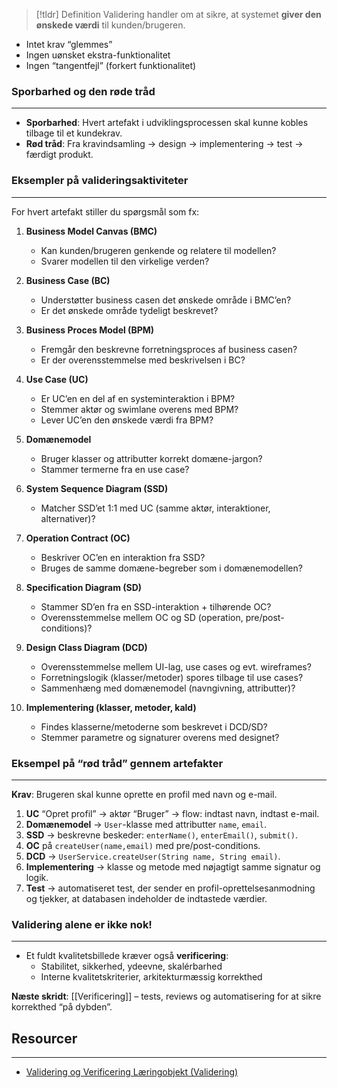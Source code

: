 
> [!tldr] Definition
Validering handler om at sikre, at systemet **giver den ønskede værdi** til kunden/brugeren.  
- Intet krav “glemmes”  
- Ingen uønsket ekstra-funktionalitet  
- Ingen “tangentfejl” (forkert funktionalitet)

### Sporbarhed og den røde tråd
---
- **Sporbarhed**: Hvert artefakt i udviklingsprocessen skal kunne kobles tilbage til et kundekrav.  
- **Rød tråd**: Fra kravindsamling → design → implementering → test → færdigt produkt.

### Eksempler på valideringsaktiviteter
---
For hvert artefakt stiller du spørgsmål som fx:

1. **Business Model Canvas (BMC)**  
   - Kan kunden/brugeren genkende og relatere til modellen?  
   - Svarer modellen til den virkelige verden?

2. **Business Case (BC)**  
   - Understøtter business casen det ønskede område i BMC’en?  
   - Er det ønskede område tydeligt beskrevet?

3. **Business Proces Model (BPM)**  
   - Fremgår den beskrevne forretningsproces af business casen?  
   - Er der overensstemmelse med beskrivelsen i BC?

4. **Use Case (UC)**  
   - Er UC’en en del af en systeminteraktion i BPM?  
   - Stemmer aktør og swimlane overens med BPM?  
   - Lever UC’en den ønskede værdi fra BPM?

5. **Domænemodel**  
   - Bruger klasser og attributter korrekt domæne-jargon?  
   - Stammer termerne fra en use case?

6. **System Sequence Diagram (SSD)**  
   - Matcher SSD’et 1:1 med UC (samme aktør, interaktioner, alternativer)?

7. **Operation Contract (OC)**  
   - Beskriver OC’en en interaktion fra SSD?  
   - Bruges de samme domæne-begreber som i domænemodellen?

8. **Specification Diagram (SD)**  
   - Stammer SD’en fra en SSD-interaktion + tilhørende OC?  
   - Overensstemmelse mellem OC og SD (operation, pre/post-conditions)?

9. **Design Class Diagram (DCD)**  
   - Overensstemmelse mellem UI-lag, use cases og evt. wireframes?  
   - Forretningslogik (klasser/metoder) spores tilbage til use cases?  
   - Sammenhæng med domænemodel (navngivning, attributter)?

1. **Implementering (klasser, metoder, kald)**  
    - Findes klasserne/metoderne som beskrevet i DCD/SD?  
    - Stemmer parametre og signaturer overens med designet?


### Eksempel på “rød tråd” gennem artefakter
---
**Krav**: Brugeren skal kunne oprette en profil med navn og e-mail.  
 1. **UC** “Opret profil” → aktør “Bruger” → flow: indtast navn, indtast e-mail.  
 2. **Domænemodel** → `User`-klasse med attributter `name`, `email`.  
3.  **SSD** → beskrevne beskeder: `enterName()`, `enterEmail()`, `submit()`.  
4.  **OC** på `createUser(name,email)` med pre/post-conditions.  
5.  **DCD** → `UserService.createUser(String name, String email)`.  
6.  **Implementering** → klasse og metode med nøjagtigt samme signatur og logik.  
7.  **Test** → automatiseret test, der sender en profil-oprettelsesanmodning og tjekker, at databasen indeholder de indtastede værdier.



### Validering alene er ikke nok!
---
- Et fuldt kvalitetsbillede kræver også **verificering**:
  - Stabilitet, sikkerhed, ydeevne, skalérbarhed  
  - Interne kvalitetskriterier, arkitekturmæssig korrekthed

**Næste skridt**: [[Verificering]] – tests, reviews og automatisering for at sikre korrekthed “på dybden”.

## Resourcer
---
- [Validering og Verificering Læringobjekt (Validering)](https://rise.articulate.com/share/yGM2iQz7nvEApmTC2NUBqtcmqts_AovC#/lessons/39EkJsOd3V9ZGPyJgm5ThCaCcaF-RtJu)